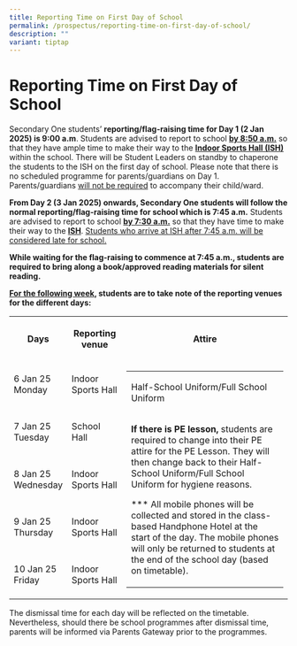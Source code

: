 ```yaml
---
title: Reporting Time on First Day of School
permalink: /prospectus/reporting-time-on-first-day-of-school/
description: ""
variant: tiptap
---
```

<h1>Reporting Time on First Day of School</h1>
<p>Secondary One students’ <strong>reporting/flag-raising time for Day 1 (2 Jan 2025) is 9:00 a.m</strong>.
Students are advised to report to school <strong><u>by 8:50 a.m.</u></strong> so
that they have ample time to make their way to the <strong><u>Indoor Sports Hall (ISH)</u></strong> within
the school. There will be Student Leaders on standby to chaperone the students
to the ISH on the first day of school. Please note that there is no scheduled
programme for parents/guardians on Day 1. Parents/guardians <u>will not be required</u> to
accompany their child/ward.</p>
<p><strong>From Day 2 (3 Jan 2025) onwards, Secondary One students will follow the normal reporting/flag-raising time for school which is 7:45 a.m.</strong> Students
are advised to report to school <strong><u>by 7:30 a.m.</u></strong> so that
they have time to make their way to the <strong><u>ISH</u></strong>. <u>Students who arrive at ISH after 7:45 a.m. will be considered late for school.</u>
</p>
<p><strong>While waiting for the flag-raising to commence at 7:45 a.m., students are required to bring along a book/approved reading materials for silent reading.</strong>
</p>
<p><strong><u>For the following week</u>, students are to take note of the reporting venues for the different days:</strong>
</p>
<p></p>
<table style="minWidth: 75px">
<colgroup>
<col>
<col>
<col>
</colgroup>
<tbody>
<tr>
<th rowspan="1" colspan="1">
<p>Days</p>
</th>
<th rowspan="1" colspan="1">
<p>Reporting venue</p>
</th>
<th rowspan="1" colspan="1">
<p>Attire</p>
</th>
</tr>
<tr>
<td rowspan="1" colspan="1">
<p>6 Jan 25
<br>Monday</p>
</td>
<td rowspan="1" colspan="1">
<p>Indoor Sports Hall</p>
</td>
<td rowspan="5" colspan="1">
<p></p>
<table style="minWidth: 25px">
<colgroup>
<col>
</colgroup>
<tbody>
<tr>
<td rowspan="1" colspan="1">
<p>Half-School Uniform/Full School Uniform
<br>
<br>
</p>
<p><strong>If there is PE lesson,</strong> students are required to change
into their PE attire for the PE Lesson. They will then change back to their
Half-School Uniform/Full School Uniform for hygiene reasons.</p>
<p>*** All mobile phones will be collected and stored in the class-based
Handphone Hotel at the start of the day. The mobile phones will only be
returned to students at the end of the school day (based on timetable).</p>
</td>
</tr>
</tbody>
</table>
<p></p>
</td>
</tr>
<tr>
<td rowspan="1" colspan="1">
<p>7 Jan 25
<br>Tuesday</p>
</td>
<td rowspan="1" colspan="1">
<p>School Hall</p>
</td>
</tr>
<tr>
<td rowspan="1" colspan="1">
<p>8 Jan 25
<br>Wednesday</p>
</td>
<td rowspan="1" colspan="1">
<p>Indoor Sports Hall</p>
</td>
</tr>
<tr>
<td rowspan="1" colspan="1">
<p>9 Jan 25
<br>Thursday</p>
</td>
<td rowspan="1" colspan="1">
<p>Indoor Sports Hall</p>
</td>
</tr>
<tr>
<td rowspan="1" colspan="1">
<p>10 Jan 25
<br>Friday</p>
</td>
<td rowspan="1" colspan="1">
<p>Indoor Sports Hall</p>
</td>
</tr>
</tbody>
</table>
<p>The dismissal time for each day will be reflected on the timetable. Nevertheless,
should there be school programmes after dismissal time, parents will be
informed via Parents Gateway prior to the programmes.</p>